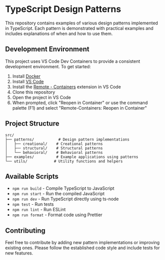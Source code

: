 # TypeScript Design Patterns

This repository contains examples of various design patterns implemented in TypeScript. Each pattern is demonstrated with practical examples and includes explanations of when and how to use them.

## Development Environment

This project uses VS Code Dev Containers to provide a consistent development environment. To get started:

1. Install [Docker](https://www.docker.com/products/docker-desktop)
2. Install [VS Code](https://code.visualstudio.com/)
3. Install the [Remote - Containers](https://marketplace.visualstudio.com/items?itemName=ms-vscode-remote.remote-containers) extension in VS Code
4. Clone this repository
5. Open the project in VS Code
6. When prompted, click "Reopen in Container" or use the command palette (F1) and select "Remote-Containers: Reopen in Container"

## Project Structure

```
src/
├── patterns/           # Design pattern implementations
│   ├── creational/    # Creational patterns
│   ├── structural/    # Structural patterns
│   └── behavioral/    # Behavioral patterns
├── examples/          # Example applications using patterns
└── utils/            # Utility functions and helpers
```

## Available Scripts

- `npm run build` - Compile TypeScript to JavaScript
- `npm run start` - Run the compiled JavaScript
- `npm run dev` - Run TypeScript directly using ts-node
- `npm test` - Run tests
- `npm run lint` - Run ESLint
- `npm run format` - Format code using Prettier

## Contributing

Feel free to contribute by adding new pattern implementations or improving existing ones. Please follow the established code style and include tests for new features.
